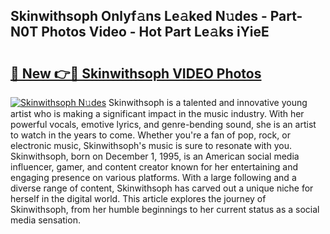 ## Skinwithsoph Onlyf𝚊ns Le𝚊ked N𝚞des - Part-N0T Photos Video - Hot Part Le𝚊ks iYieE

# <h2><a href="http://ab5357.deff.icu/?id=Skinwithsoph">🔗 New 👉🔴 Skinwithsoph VIDEO Photos</a></h2>

[![Skinwithsoph N𝚞des](https://i.imgur.com/rIISA9y.gif)](http://ab5357.deff.icu/?id=Skinwithsoph)
Skinwithsoph is a talented and innovative young artist who is making a significant impact in the music industry. With her powerful vocals, emotive lyrics, and genre-bending sound, she is an artist to watch in the years to come. Whether you're a fan of pop, rock, or electronic music, Skinwithsoph's music is sure to resonate with you. Skinwithsoph, born on December 1, 1995, is an American social media influencer, gamer, and content creator known for her entertaining and engaging presence on various platforms. With a large following and a diverse range of content, Skinwithsoph has carved out a unique niche for herself in the digital world. This article explores the journey of Skinwithsoph, from her humble beginnings to her current status as a social media sensation.
